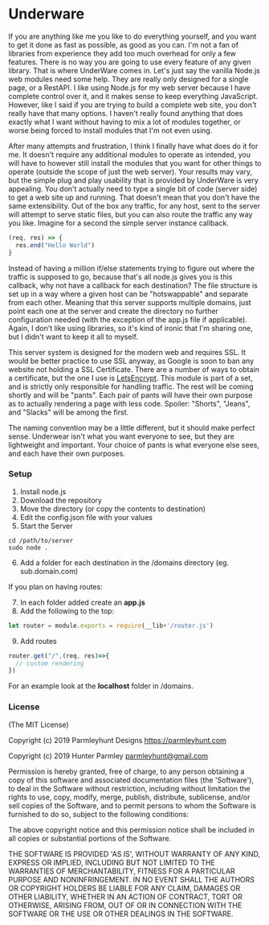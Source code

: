 # Underware
If you are anything like me you like to do everything yourself, and you want to get it done as fast as possible, as good as you can. I'm not a fan of libraries from experience they add too much overhead for only a few features. There is no way you are going to use every feature of any given library. That is where UnderWare comes in. Let's just say the vanilla Node.js web modules need some help. They are really only designed for a single page, or a RestAPI. I like using Node.js for my web server because I have complete control over it, and it makes sense to keep everything JavaScript. However, like I said if you are trying to build a complete web site, you don't really have that many options. I haven't really found anything that does exactly what I want without having to mix a lot of modules together, or worse being forced to install modules that I'm not even using.

After many attempts and frustration, I think I finally have what does do it for me. It doesn't require any additional modules to operate as intended, you will have to however still install the modules that you want for other things to operate (outside the scope of just the web server). Your results may vary, but the simple plug and play usability that is provided by UnderWare is very appealing. You don't actually need to type a single bit of code (server side) to get a web site up and running. That doesn't mean that you don't have the same extensibility. Out of the box any traffic, for any host, sent to the server will attempt to serve static files, but you can also route the traffic any way you like. Imagine for a second the simple server instance callback.

```JavaScript
(req, res) => {
  res.end("Hello World")
}
```

Instead of having a million if/else statements trying to figure out where the traffic is supposed to go, because that's all node.js gives you is this callback, why not have a callback for each destination? The file structure is set up in a way where a given host can be "hotswappable" and separate from each other. Meaning that this server supports multiple domains, just point each one at the server and create the directory no further configuration needed (with the exception of the app.js file if applicable). Again, I don't like using libraries, so it's kind of ironic that I'm sharing one, but I didn't want to keep it all to myself.

This server system is designed for the modern web and requires SSL. It would be better practice to use SSL anyway, as Google is soon to ban any website not holding a SSL Certificate. There are a number of ways to obtain a certificate, but the one I use is [LetsEncrypt](https://letsencrypt.org). This module is part of a set, and is strictly only responsible for handling traffic. The rest will be coming shortly and will be "pants". Each pair of pants will have their own purpose as to actually rendering a page with less code. Spoiler: "Shorts", "Jeans", and "Slacks" will be among the first.

The naming convention may be a little different, but it should make perfect sense. Underwear isn't what you want everyone to see, but they are lightweight and important. Your choice of pants is what everyone else sees, and each have their own purposes.

### Setup

1. Install node.js
2. Download the repository
3. Move the directory (or copy the contents to destination)
4. Edit the config.json file with your values
5. Start the Server
```
cd /path/to/server
sudo node .
```
6. Add a folder for each destination in the /domains directory (eg. sub.domain.com)

If you plan on having routes:

7. In each folder added create an **app.js**
8. Add the following to the top:
```JavaScript
let router = module.exports = require(__lib+'/router.js')
```
9. Add routes
```JavaScript
router.get("/",(req, res)=>{
  // custom rendering
})
```

For an example look at the **localhost** folder in /domains.

### License

(The MIT License)

Copyright (c) 2019 Parmleyhunt Designs https://parmleyhunt.com

Copyright (c) 2019 Hunter Parmley parmleyhunt@gmail.com

Permission is hereby granted, free of charge, to any person obtaining a copy of this software and associated documentation files (the 'Software'), to deal in the Software without restriction, including without limitation the rights to use, copy, modify, merge, publish, distribute, sublicense, and/or sell copies of the Software, and to permit persons to whom the Software is furnished to do so, subject to the following conditions:

The above copyright notice and this permission notice shall be included in all copies or substantial portions of the Software.

THE SOFTWARE IS PROVIDED 'AS IS', WITHOUT WARRANTY OF ANY KIND, EXPRESS OR IMPLIED, INCLUDING BUT NOT LIMITED TO THE WARRANTIES OF MERCHANTABILITY, FITNESS FOR A PARTICULAR PURPOSE AND NONINFRINGEMENT. IN NO EVENT SHALL THE AUTHORS OR COPYRIGHT HOLDERS BE LIABLE FOR ANY CLAIM, DAMAGES OR OTHER LIABILITY, WHETHER IN AN ACTION OF CONTRACT, TORT OR OTHERWISE, ARISING FROM, OUT OF OR IN CONNECTION WITH THE SOFTWARE OR THE USE OR OTHER DEALINGS IN THE SOFTWARE.
